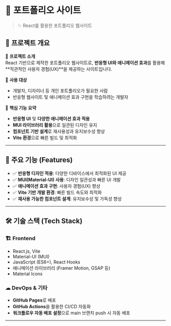 # 📌 포트폴리오 사이트

> ✨ React를 활용한 포트폴리오 웹사이트

## 📖 프로젝트 개요

📌 **프로젝트 소개**  
React 기반으로 제작한 포트폴리오 웹사이트로, **반응형 UI와 애니메이션 효과**를 활용해 **직관적인 사용자 경험(UX)**을 제공하는 사이트입니다.

📌 **사용 대상**

- 개발자, 디자이너 등 개인 포트폴리오가 필요한 사람
- 반응형 웹사이트 및 애니메이션 효과 구현을 학습하려는 개발자

📌 **핵심 기능 요약**

- **반응형 UI** 및 **다양한 애니메이션 효과 적용**
- **MUI 라이브러리 활용**으로 일관된 디자인 유지
- **컴포넌트 기반 설계**로 재사용성과 유지보수성 향상
- **Vite 환경**으로 빠른 빌드 및 최적화

---

## 🚀 주요 기능 (Features)

- ✅ **반응형 디자인 적용**: 다양한 디바이스에서 최적화된 UI 제공
- ✅ **MUI(Material-UI) 사용**: 디자인 일관성과 빠른 UI 개발
- ✅ **애니메이션 효과 구현**: 사용자 경험(UX) 향상
- ✅ **Vite 기반 개발 환경**: 빠른 빌드 속도와 최적화
- ✅ **재사용 가능한 컴포넌트 설계**: 유지보수성 및 가독성 향상

---

## 🛠️ 기술 스택 (Tech Stack)

### 🏗️ **Frontend**

- React.js, Vite
- Material-UI (MUI)
- JavaScript (ES6+), React Hooks
- 애니메이션 라이브러리 (Framer Motion, GSAP 등)
- Material Icons

### ☁ **DevOps & 기타**

- **GitHub Pages**로 배포
- **GitHub Actions**을 활용한 CI/CD 자동화
- **워크플로우 자동 배포 설정**으로 main 브랜치 push 시 자동 배포

---
